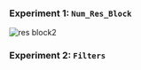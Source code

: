 ### Experiment 1: `Num_Res_Block`

![res block2](https://github.com/user-attachments/assets/d4abe07d-e121-4429-918f-49b5c74531df)


### Experiment 2: `Filters`
